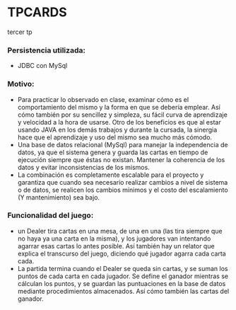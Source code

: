 # TPCARDS
tercer tp

### Persistencia utilizada:
 * JDBC con MySql
 
### Motivo: 
 * Para practicar lo observado en clase, examinar cómo es el comportamiento del mismo y la forma en que se debería emplear. Así cómo también por su sencillez y simpleza, su fácil curva de aprendizaje y velocidad a la hora de usarse. Otro de los beneficios es que al estar usando JAVA en los demás trabajos y durante la cursada, la sinergia hace que el aprendizaje y uso del mismo sea mucho más cómodo.
 * Una base de datos relacional (MySql) para manejar la independencia de datos, ya que el sistema genera y guarda las cartas en tiempo de ejecución siempre que éstas no existan. Mantener la coherencia de los datos y evitar inconsistencias de los mismos.
 * La combinación es completamente escalable para el proyecto y garantiza que cuando sea necesario realizar cambios a nivel de sistema o de datos, se realicen los cambios mínimos y el costo del escalamiento (Y mantenimiento) sea bajo.
 
### Funcionalidad del juego:
 * un Dealer tira cartas en una mesa, de una en una (las tira siempre que no haya ya una carta en la misma), y los jugadores van intentando agarrar esas cartas lo antes posible. Así también hay un relator que explica el transcurso del juego, diciendo qué jugador agarra cada carta cada.
 * La partida termina cuando el Dealer se queda sin cartas, y se suman los puntos de cada carta en cada jugador. Se define el ganador mientras se cálculan los puntos, y se guardan las puntuaciones en la base de datos mediante procedimientos almacenados. Así cómo también las cartas del ganador.


